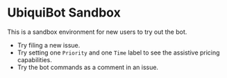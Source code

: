# UbiquiBot Sandbox
This is a sandbox environment for new users to try out the bot.

- Try filing a new issue.
- Try setting one `Priority` and one `Time` label to see the assistive pricing capabilities.
- Try the bot commands as a comment in an issue.
